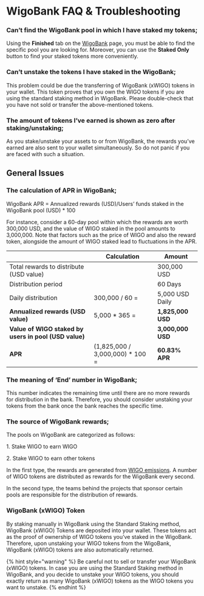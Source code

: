 # WigoBank FAQ & Troubleshooting

### **Can’t find the WigoBank pool in which I have staked my tokens;**

Using the **Finished** tab on the [WigoBank](https://wigoswap.io/bank) page, you must be able to find the specific pool you are looking for. Moreover, you can use the **Staked Only** button to find your staked tokens more conveniently.&#x20;

### **Can’t unstake the tokens I have staked in the WigoBank;**

This problem could be due the transferring of WigoBank (xWIGO) tokens in your wallet. This token proves that you own the WIGO tokens if you are using the standard staking method in WigoBank. Please double-check that you have not sold or transfer the above-mentioned tokens.&#x20;

### **The amount of tokens I’ve earned is shown as zero after staking/unstaking;**

As you stake/unstake your assets to or from WigoBank, the rewards you’ve earned are also sent to your wallet simultaneously. So do not panic if you are faced with such a situation.&#x20;

## **General Issues** &#x20;

### **The calculation of APR in WigoBank;**&#x20;

WigoBank APR = Annualized rewards (USD)/Users’ funds staked in the WigoBank pool (USD) \* 100

For instance, consider a 60-day pool within which the rewards are worth 300,000 USD, and the value of WIGO staked in the pool amounts to 3,000,000. Note that factors such as the price of WIGO and also the reward token, alongside the amount of WIGO staked lead to fluctuations in the APR.

|                                                       | Calculation                       | Amount            |
| ----------------------------------------------------- | --------------------------------- | ----------------- |
| Total rewards to distribute (USD value)               |                                   | 300,000 USD       |
| Distribution period                                   |                                   | 60 Days           |
| Daily distribution                                    | 300,000 / 60 =                    | 5,000 USD Daily   |
| **Annualized rewards (USD value)**                    | 5,000 \* 365 =                    | **1,825,000 USD** |
| **Value of WIGO staked by users in pool (USD value)** |                                   | **3,000,000 USD** |
| **APR**                                               | (1,825,000 / 3,000,000) \* 100 =  | **60.83% APR**    |



### **The meaning of ‘End’ number in WigoBank;**

This number indicates the remaining time until there are no more rewards for distribution in the bank. Therefore, you should consider unstaking your tokens from the bank once the bank reaches the specific time.&#x20;



### **The source of WigoBank rewards;**

The pools on WigoBank are categorized as follows:

1\. Stake WIGO to earn WIGO

2\. Stake WIGO to earn other tokens

In the first type, the rewards are generated from [WIGO emissions](../../../tokenomics/rewards-distribution.md). A number of WIGO tokens are distributed as rewards for the WigoBank every second.

In the second type, the teams behind the projects that sponsor certain pools are responsible for the distribution of rewards.&#x20;



### **WigoBank (xWIGO) Token**

By staking manually in WigoBank using the Standard Staking method, WigoBank (xWIGO) Tokens are deposited into your wallet. These tokens act as the proof of ownership of WIGO tokens you’ve staked in the WigoBank. Therefore, upon unstaking your WIGO tokens from the WigoBank, WigoBank (xWIGO) tokens are also automatically returned.&#x20;

{% hint style="warning" %}
Be careful not to sell or transfer your WigoBank (xWIGO) tokens. In case you are using the Standard Staking method in WigoBank, and you decide to unstake your WIGO tokens, you should exactly return as many WigoBank (xWIGO) tokens as the WIGO tokens you want to unstake.&#x20;
{% endhint %}
